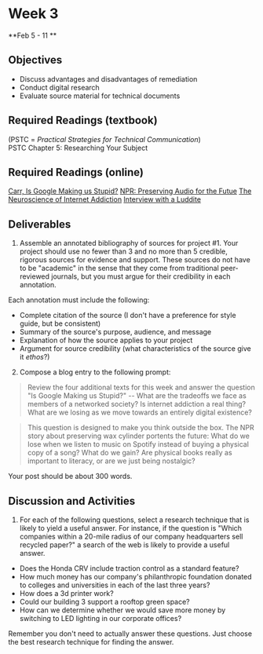 # Week 3  
**Feb 5 - 11 **  

## Objectives 
* Discuss advantages and disadvantages of remediation 
* Conduct digital research
* Evaluate source material for technical documents 

## Required Readings (textbook)
(PSTC = *Practical Strategies for Technical Communication*)  
PSTC Chapter 5: Researching Your Subject 

## Required Readings (online)
[Carr, Is Google Making us Stupid?](http://www.theatlantic.com/magazine/archive/2008/07/is-google-making-us-stupid/306868/)
[NPR: Preserving Audio for the Futue](http://www.npr.org/2014/03/22/291420005/preserving-audio-for-the-future-is-a-race-against-time?ft=nprml&f=291420005)
[The Neuroscience of Internet Addiction](https://www.youtube.com/watch?time_continue=1&v=HjJYvLH_FGw)
[Interview with a Luddite](https://www.wired.com/1995/06/saleskelly/)

## Deliverables 
1. Assemble an annotated bibliography of sources for project #1. Your project should use no fewer than 3 and no more than 5 credible, rigorous sources for evidence and support. These sources do not have to be "academic" in the sense that they come from traditional peer-reviewed journals, but you must argue for their credibility in each annotation.  

Each annotation must include the following: 
* Complete citation of the source (I don't have a preference for style guide, but be consistent)
* Summary of the source's purpose, audience, and message
* Explanation of how the source applies to your project 
* Argument for source credibility (what characteristics of the source give it *ethos*?)

2. Compose a blog entry to the following prompt: 

> Review the four additional texts for this week and answer the question "Is Google Making us Stupid?" -- What are the tradeoffs we face as members of a networked society? Is internet addiction a real thing? What are we losing as we move towards an entirely digital existence? 

> This question is designed to make you think outside the box. The NPR story about preserving wax cylinder portents the future: What do we lose when we listen to music on Spotify instead of buying a physical copy of a song? What do we gain? Are physical books really as important to literacy, or are we just being nostalgic?  

Your post should be about 300 words. 

## Discussion and Activities 
1. For each of the following questions, select a research technique that is likely to yield a useful answer. For instance, if the question is "Which companies within a 20-mile radius of our company headquarters sell recycled paper?" a search of the web is likely to provide a useful answer. 

* Does the Honda CRV include traction control as a standard feature?
* How much money has our company's philanthropic foundation donated to colleges and universities in each of  the last three years?
* How does a 3d printer work? 
* Could our building 3 support a rooftop green space?
* How can we determine whether we would save more money by switching to LED lighting in our corporate offices?  

Remember you don't need to actually answer these questions. Just choose the best research technique for finding the answer. 
